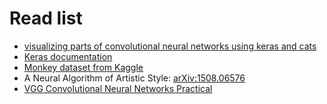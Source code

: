 # Read list 


* [visualizing parts of convolutional neural networks using keras and cats](https://hackernoon.com/visualizing-parts-of-convolutional-neural-networks-using-keras-and-cats-5cc01b214e59)
* [Keras documentation](https://keras.io/)
* [Monkey dataset from Kaggle](https://www.kaggle.com/slothkong/10-monkey-species)
* A Neural Algorithm of Artistic Style: [arXiv:1508.06576](https://arxiv.org/abs/1508.06576)
* [VGG Convolutional Neural Networks Practical](http://www.robots.ox.ac.uk/~vgg/practicals/cnn/index.html)

